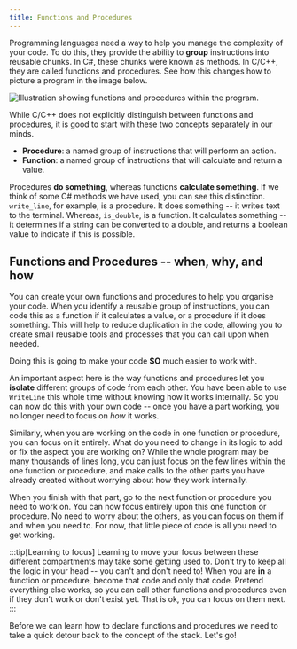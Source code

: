```yaml
---
title: Functions and Procedures
---
```


Programming languages need a way to help you manage the complexity of your code. To do this, they provide the ability to **group** instructions into reusable chunks. In C#, these chunks were known as methods. In C/C++, they are called functions and procedures. See how this changes how to picture a program in the image below.

![Illustration showing functions and procedures within the program.](./images/prog-fn-proc-idea.png)

While C/C++ does not explicitly distinguish between functions and procedures, it is good to start with these two concepts separately in our minds.

- **Procedure**: a named group of instructions that will perform an action.
- **Function**: a named group of instructions that will calculate and return a value.

Procedures **do something**, whereas functions **calculate something**. If we think of some C# methods we have used, you can see this distinction. `write_line`, for example, is a procedure. It does something -- it writes text to the terminal. Whereas, `is_double`, is a function. It calculates something -- it determines if a string can be converted to a double, and returns a boolean value to indicate if this is possible.

## Functions and Procedures -- when, why, and how

You can create your own functions and procedures to help you organise your code. When you identify a reusable group of instructions, you can code this as a function if it calculates a value, or a procedure if it does something.
This will help to reduce duplication in the code, allowing you to create small reusable tools and processes that you can call upon when needed.

Doing this is going to make your code **SO** much easier to work with.

An important aspect here is the way functions and procedures let you **isolate** different groups of code from each other. You have been able to use `WriteLine` this whole time without knowing how it works internally. So you can now do this with your own code -- once you have a part working, you no longer need to focus on *how* it works.

Similarly, when you are working on the code in one function or procedure, you can focus on it entirely. What do you need to change in its logic to add or fix the aspect you are working on? While the whole program may be many thousands of lines long, you can just focus on the few lines within the one function or procedure, and make calls to the other parts you have already created without worrying about how they work internally.

When you finish with that part, go to the next function or procedure you need to work on. You can now focus entirely upon this one function or procedure. No need to worry about the others, as you can focus on them if and when you need to. For now, that little piece of code is all you need to get working.

:::tip[Learning to focus]
Learning to move your focus between these different compartments may take some getting used to. Don't try to keep all the logic in your head -- you can't and don't need to! When you are **in** a function or procedure, become that code and only that code. Pretend everything else works, so you can call other functions and procedures even if they don't work or don't exist yet. That is ok, you can focus on them next.
:::

Before we can learn how to declare functions and procedures we need to take a quick detour back to the concept of the stack.
Let's go!
